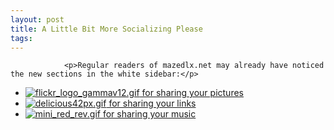 ```yaml
---
layout: post
title: A Little Bit More Socializing Please
tags:
---
```



                <p>Regular readers of mazedlx.net may already have noticed the new sections in the white sidebar:</p>
<ul>
    <li><a href="http://flickr.com"><img src='/uploads/flickr_logo_gammav12.gif' alt='flickr_logo_gammav12.gif' class="valign"/> for sharing your pictures</a></li>
    <li><a href="http://del.icio.us"><img src='/uploads/delicious42px.gif' alt='delicious42px.gif' class="valign"/> for sharing your links</a></li>
        <li><a href="http://last.fm"><img src='/uploads/mini_red_rev.gif' alt='mini_red_rev.gif' class="valign"/> for sharing your music</a></li>
</ul>
